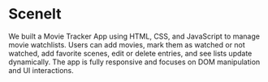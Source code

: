 # SceneIt
We built a Movie Tracker App using HTML, CSS, and JavaScript to manage movie watchlists. Users can add movies, mark them as watched or not watched, add favorite scenes, edit or delete entries, and see lists update dynamically. The app is fully responsive and focuses on DOM manipulation and UI interactions.
